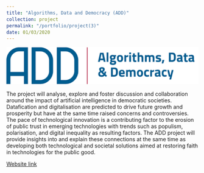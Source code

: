 ```yaml
---
title: "Algorithms, Data and Democracy (ADD)"
collection: project
permalink: "/portfolio/project(3)"
date: 01/03/2020
---
```

![Conference](/images/ADD.png)

The project will analyse, explore and foster discussion and collaboration around the impact of artificial intelligence in democratic societies. Datafication and digitalisation are predicted to drive future growth and prosperity but have at the same time raised concerns and controversies. The pace of technological innovation is a contributing factor to the erosion of public trust in emerging technologies with trends such as populism, polarisation, and digital inequality as resulting factors. The ADD project will provide insights into and explain these connections at the same time as developing both technological and societal solutions aimed at restoring faith in technologies for the public good.

[Website link](https://algoritmer.org/)
